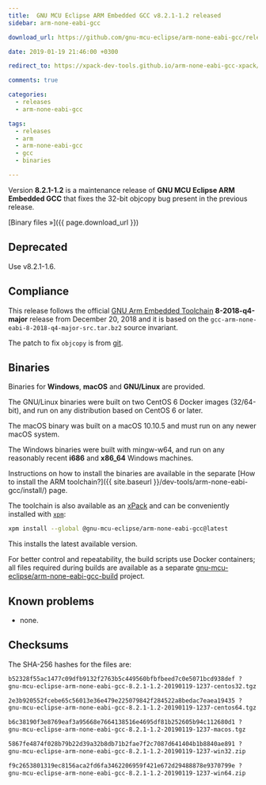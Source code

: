 ```yaml
---
title:  GNU MCU Eclipse ARM Embedded GCC v8.2.1-1.2 released
sidebar: arm-none-eabi-gcc

download_url: https://github.com/gnu-mcu-eclipse/arm-none-eabi-gcc/releases/tag/v8.2.1-1.2/

date: 2019-01-19 21:46:00 +0300

redirect_to: https://xpack-dev-tools.github.io/arm-none-eabi-gcc-xpack/blog/2019/01/20/arm-none-eabi-gcc-v8-2-1-1-2-released/

comments: true

categories:
  - releases
  - arm-none-eabi-gcc

tags:
  - releases
  - arm
  - arm-none-eabi-gcc
  - gcc
  - binaries

---
```


Version **8.2.1-1.2** is a maintenance release of
**GNU MCU Eclipse ARM Embedded GCC** that fixes the 32-bit objcopy bug
present in the previous release.

[Binary files »]({{ page.download_url }})

## Deprecated

Use v8.2.1-1.6.

## Compliance

This release follows the official
[GNU Arm Embedded Toolchain](https://developer.arm.com/open-source/gnu-toolchain/gnu-rm)
**8-2018-q4-major** release from December 20, 2018 and it is based on the
`gcc-arm-none-eabi-8-2018-q4-major-src.tar.bz2` source invariant.

The patch to fix `objcopy` is from [git](https://sourceware.org/git/gitweb.cgi?p=binutils-gdb.git;a=commitdiff;h=a9859e01726d085db79cff88550fdb38e2434e42;hp=171b8e19575654ab32321eb99f3fd112663ae7fa).

## Binaries

Binaries for **Windows**, **macOS** and **GNU/Linux** are provided.

The GNU/Linux binaries were built on two CentOS 6 Docker images (32/64-bit),
and run on any distribution based on CentOS 6 or later.

The macOS binary was built on a macOS 10.10.5 and must run on any newer
macOS system.

The Windows binaries were built with mingw-w64, and run on any reasonably
recent **i686** and **x86_64** Windows machines.

Instructions on how to install the binaries are available in the separate [How to install the ARM toolchain?]({{ site.baseurl }}/dev-tools/arm-none-eabi-gcc/install/) page.

The toolchain is also available as an
[xPack](https://www.npmjs.com/package/@gnu-mcu-eclipse/arm-none-eabi-gcc)
and can be conveniently installed with
[`xpm`](https://www.npmjs.com/package/xpm):

```sh
xpm install --global @gnu-mcu-eclipse/arm-none-eabi-gcc@latest
```

This installs the latest available version.

For better control and repeatability, the build scripts use Docker containers;
all files required during builds are available as a separate
[gnu-mcu-eclipse/arm-none-eabi-gcc-build](https://github.com/gnu-mcu-eclipse/arm-none-eabi-gcc-build)
project.

## Known problems

* none.

## Checksums

The SHA-256 hashes for the files are:

```txt
b52328f55ac1477c09dfb9132f2763b5c449560bfbfbeed7c0e5071bcd938def ?
gnu-mcu-eclipse-arm-none-eabi-gcc-8.2.1-1.2-20190119-1237-centos32.tgz

2e3b920552fcebe65c56013e36e479e225079842f284522a8bedac7eaea19435 ?
gnu-mcu-eclipse-arm-none-eabi-gcc-8.2.1-1.2-20190119-1237-centos64.tgz

b6c38190f3e8769eaf3a95668e7664138516e4695df81b252605b94c112680d1 ?
gnu-mcu-eclipse-arm-none-eabi-gcc-8.2.1-1.2-20190119-1237-macos.tgz

5867fe4874f028b79b22d39a32b8db71b2fae7f2c7087d641404b1b8840ae891 ?
gnu-mcu-eclipse-arm-none-eabi-gcc-8.2.1-1.2-20190119-1237-win32.zip

f9c2653801319ec8156aca2fd6fa3462206959f421e672d29488878e9370799e ?
gnu-mcu-eclipse-arm-none-eabi-gcc-8.2.1-1.2-20190119-1237-win64.zip
```
